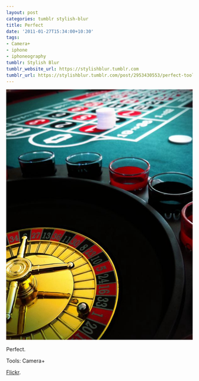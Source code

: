 ```yaml
---
layout: post
categories: tumblr stylish-blur
title: Perfect
date: '2011-01-27T15:34:00+10:30'
tags:
- Camera+
- iphone
- iphoneography
tumblr: Stylish Blur
tumblr_website_url: https://stylishblur.tumblr.com
tumblr_url: https://stylishblur.tumblr.com/post/2953430553/perfect-tools-camera-flickr
---
```

 ![](/content/images/tumblr/stylish-blur/tumblr_lfo0rwNYgd1qeku5yo1_640.jpg)  

Perfect.

Tools: Camera+

[Flickr](http://www.flickr.com/photos/jden/5455370145/).

